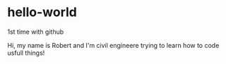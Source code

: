 # hello-world
1st time with github

Hi, my name is Robert and I'm civil engineere trying to learn how to code usfull things!
